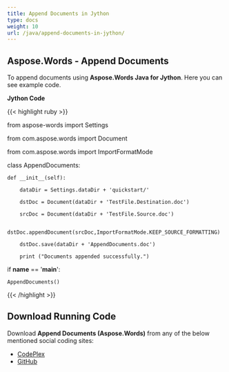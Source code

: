 ```yaml
---
title: Append Documents in Jython
type: docs
weight: 10
url: /java/append-documents-in-jython/
---
```


## **Aspose.Words - Append Documents**
To append documents using **Aspose.Words Java for Jython**. Here you can see example code.

**Jython Code**

{{< highlight ruby >}}

 from aspose-words import Settings

from com.aspose.words import Document

from com.aspose.words import ImportFormatMode

class AppendDocuments:

    def __init__(self):

        dataDir = Settings.dataDir + 'quickstart/'

        dstDoc = Document(dataDir + 'TestFile.Destination.doc')

        srcDoc = Document(dataDir + 'TestFile.Source.doc')

        dstDoc.appendDocument(srcDoc,ImportFormatMode.KEEP_SOURCE_FORMATTING)

        dstDoc.save(dataDir + 'AppendDocuments.doc')

        print ("Documents appended successfully.")

if __name__ == '__main__':

    AppendDocuments()

{{< /highlight >}}
## **Download Running Code**
Download **Append Documents (Aspose.Words)** from any of the below mentioned social coding sites:

- [CodePlex](https://asposewordsjavajython.codeplex.com/releases/view/619260)
- [GitHub](https://github.com/aspose-words/Aspose.Words-for-Java/releases/tag/Aspose.Words_Java_for_Jython-v1.0.0)

